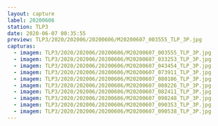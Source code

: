 ```yaml
---
layout: capture
label: 20200606
station: TLP3
date: 2020-06-07 00:35:55
preview: TLP3/2020/202006/20200606/M20200607_003555_TLP_3P.jpg
capturas:
  - imagem: TLP3/2020/202006/20200606/M20200607_003555_TLP_3P.jpg
  - imagem: TLP3/2020/202006/20200606/M20200607_033253_TLP_3P.jpg
  - imagem: TLP3/2020/202006/20200606/M20200607_043454_TLP_3P.jpg
  - imagem: TLP3/2020/202006/20200606/M20200607_073911_TLP_3P.jpg
  - imagem: TLP3/2020/202006/20200606/M20200607_080106_TLP_3P.jpg
  - imagem: TLP3/2020/202006/20200606/M20200607_080226_TLP_3P.jpg
  - imagem: TLP3/2020/202006/20200606/M20200607_082411_TLP_3P.jpg
  - imagem: TLP3/2020/202006/20200606/M20200607_090248_TLP_3P.jpg
  - imagem: TLP3/2020/202006/20200606/M20200607_090353_TLP_3P.jpg
  - imagem: TLP3/2020/202006/20200606/M20200607_090538_TLP_3P.jpg
---
```

